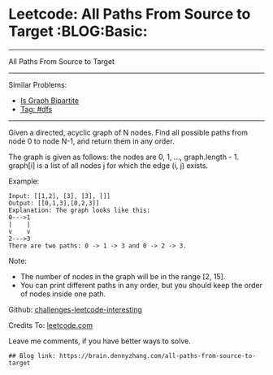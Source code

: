 # Leetcode: All Paths From Source to Target     :BLOG:Basic:


---

All Paths From Source to Target  

---

Similar Problems:  
-   [Is Graph Bipartite](https://brain.dennyzhang.com/is-graph-bipartite)
-   [Tag: #dfs](https://brain.dennyzhang.com/tag/dfs)

---

Given a directed, acyclic graph of N nodes.  Find all possible paths from node 0 to node N-1, and return them in any order.  

The graph is given as follows:  the nodes are 0, 1, &#x2026;, graph.length - 1.  graph[i] is a list of all nodes j for which the edge (i, j) exists.  

Example:  

    Input: [[1,2], [3], [3], []] 
    Output: [[0,1,3],[0,2,3]] 
    Explanation: The graph looks like this:
    0--->1
    |    |
    v    v
    2--->3
    There are two paths: 0 -> 1 -> 3 and 0 -> 2 -> 3.

Note:  

-   The number of nodes in the graph will be in the range [2, 15].
-   You can print different paths in any order, but you should keep the order of nodes inside one path.

Github: [challenges-leetcode-interesting](https://github.com/DennyZhang/challenges-leetcode-interesting/tree/master/all-paths-from-source-to-target)  

Credits To: [leetcode.com](https://leetcode.com/problems/all-paths-from-source-to-target/description/)  

Leave me comments, if you have better ways to solve.  

    ## Blog link: https://brain.dennyzhang.com/all-paths-from-source-to-target